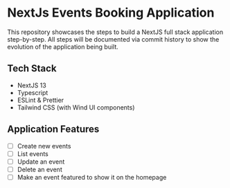 # NextJs Events Booking Application

This repository showcases the steps to build a NextJS full stack application step-by-step. All steps will be documented via commit history to show the evolution of the application being built.

## Tech Stack

- NextJS 13
- Typescript
- ESLint & Prettier
- Tailwind CSS (with Wind UI components)

## Application Features

- [ ] Create new events
- [ ] List events
- [ ] Update an event
- [ ] Delete an event
- [ ] Make an event featured to show it on the homepage
